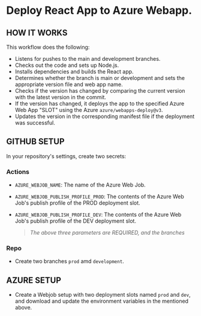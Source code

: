 # Deploy React App to Azure Webapp. 

## HOW IT WORKS
This workflow does the following:

- Listens for pushes to the main and development branches.
- Checks out the code and sets up Node.js.
- Installs dependencies and builds the React app.
- Determines whether the branch is main or development and sets the appropriate version file and web app name.
- Checks if the version has changed by comparing the current version with the latest version in the commit.
- If the version has changed, it deploys the app to the specified Azure Web App "SLOT" using the Azure `azure/webapps-deploy@v3`.
- Updates the version in the corresponding manifest file if the deployment was successful.

## GITHUB SETUP
In your repository's settings, create two secrets:

### Actions
- `AZURE_WEBJOB_NAME`: The name of the Azure Web Job.
- `AZURE_WEBJOB_PUBLISH_PROFILE_PROD`: The contents of the Azure Web Job's publish profile of the PROD deployment slot.
- `AZURE_WEBJOB_PUBLISH_PROFILE_DEV`: The contents of the Azure Web Job's publish profile of the DEV deployment slot.

    > _The above three parameters are REQUIRED, and the branches_

### Repo
- Create two branches `prod` amd `development`.

## AZURE SETUP
- Create a Webjob setup with two deployment slots named `prod` and `dev`, and download and update the environment variables in the mentioned above.

